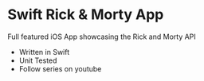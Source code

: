 # Swift Rick & Morty App

Full featured iOS App showcasing the Rick and Morty API

- Written in Swift
- Unit Tested
- Follow series on youtube